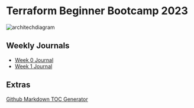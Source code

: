 # Terraform Beginner Bootcamp 2023


![architechdiagram](https://github.com/torck82/terraform-beginner-bootcamp-2023/assets/54391362/7c20f708-5369-40e1-bb61-e561bb4e9f51)

## Weekly Journals
- [Week 0 Journal](journal/week0.md)
- [Week 1 Journal](journal/week1.md)

## Extras
[Github Markdown TOC Generator](https://ecotrust-canada.github.io/markdown-toc/)

